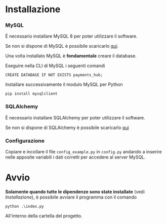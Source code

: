 # Installazione

### MySQL

È necessario installare MySQL 8 per poter utilizzare il software.

Se non si dispone di MySQL è possibile scaricarlo [qui](https://dev.mysql.com/downloads/file/?id=544662).

Una volta installato MySQL è **fondamentale** creare il database.

Eseguire nella CLI di MySQL i seguenti comandi

```
CREATE DATABASE IF NOT EXISTS payments_hub;
```

Installare successivamente il modulo MySQL per Python

```
pip install mysqlclient
```

### SQLAlchemy

È necessario installare SQLAlchemy per poter utilizzare il software.

Se non si dispone di SQLAlchemy è possibile scaricarlo [qui](https://docs.sqlalchemy.org/en/20/intro.html#installation)

### Configurazione

Copiare e incollare il file `config_example.py` in `config.py` andando a inserire nelle apposite variabili i dati corretti per accedere al server MySQL.

# Avvio

**Solamente quando tutte le dipendenze sono state installate** (vedi *Installazione*), è possibile avviare il programma con il comando

```python .\index.py```

All'interno della cartella del progetto.